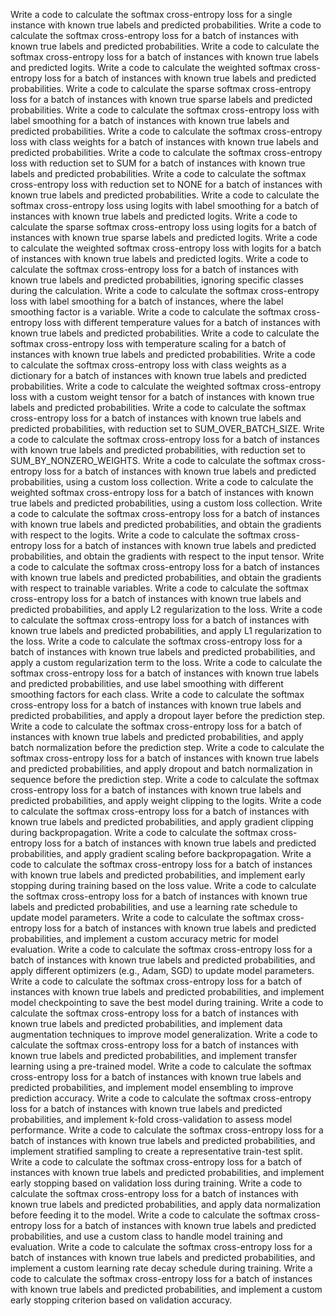Write a code to calculate the softmax cross-entropy loss for a single instance with known true labels and predicted probabilities.
Write a code to calculate the softmax cross-entropy loss for a batch of instances with known true labels and predicted probabilities.
Write a code to calculate the softmax cross-entropy loss for a batch of instances with known true labels and predicted logits.
Write a code to calculate the weighted softmax cross-entropy loss for a batch of instances with known true labels and predicted probabilities.
Write a code to calculate the sparse softmax cross-entropy loss for a batch of instances with known true sparse labels and predicted probabilities.
Write a code to calculate the softmax cross-entropy loss with label smoothing for a batch of instances with known true labels and predicted probabilities.
Write a code to calculate the softmax cross-entropy loss with class weights for a batch of instances with known true labels and predicted probabilities.
Write a code to calculate the softmax cross-entropy loss with reduction set to SUM for a batch of instances with known true labels and predicted probabilities.
Write a code to calculate the softmax cross-entropy loss with reduction set to NONE for a batch of instances with known true labels and predicted probabilities.
Write a code to calculate the softmax cross-entropy loss using logits with label smoothing for a batch of instances with known true labels and predicted logits.
Write a code to calculate the sparse softmax cross-entropy loss using logits for a batch of instances with known true sparse labels and predicted logits.
Write a code to calculate the weighted softmax cross-entropy loss with logits for a batch of instances with known true labels and predicted logits.
Write a code to calculate the softmax cross-entropy loss for a batch of instances with known true labels and predicted probabilities, ignoring specific classes during the calculation.
Write a code to calculate the softmax cross-entropy loss with label smoothing for a batch of instances, where the label smoothing factor is a variable.
Write a code to calculate the softmax cross-entropy loss with different temperature values for a batch of instances with known true labels and predicted probabilities.
Write a code to calculate the softmax cross-entropy loss with temperature scaling for a batch of instances with known true labels and predicted probabilities.
Write a code to calculate the softmax cross-entropy loss with class weights as a dictionary for a batch of instances with known true labels and predicted probabilities.
Write a code to calculate the weighted softmax cross-entropy loss with a custom weight tensor for a batch of instances with known true labels and predicted probabilities.
Write a code to calculate the softmax cross-entropy loss for a batch of instances with known true labels and predicted probabilities, with reduction set to SUM_OVER_BATCH_SIZE.
Write a code to calculate the softmax cross-entropy loss for a batch of instances with known true labels and predicted probabilities, with reduction set to SUM_BY_NONZERO_WEIGHTS.
Write a code to calculate the softmax cross-entropy loss for a batch of instances with known true labels and predicted probabilities, using a custom loss collection.
Write a code to calculate the weighted softmax cross-entropy loss for a batch of instances with known true labels and predicted probabilities, using a custom loss collection.
Write a code to calculate the softmax cross-entropy loss for a batch of instances with known true labels and predicted probabilities, and obtain the gradients with respect to the logits.
Write a code to calculate the softmax cross-entropy loss for a batch of instances with known true labels and predicted probabilities, and obtain the gradients with respect to the input tensor.
Write a code to calculate the softmax cross-entropy loss for a batch of instances with known true labels and predicted probabilities, and obtain the gradients with respect to trainable variables.
Write a code to calculate the softmax cross-entropy loss for a batch of instances with known true labels and predicted probabilities, and apply L2 regularization to the loss.
Write a code to calculate the softmax cross-entropy loss for a batch of instances with known true labels and predicted probabilities, and apply L1 regularization to the loss.
Write a code to calculate the softmax cross-entropy loss for a batch of instances with known true labels and predicted probabilities, and apply a custom regularization term to the loss.
Write a code to calculate the softmax cross-entropy loss for a batch of instances with known true labels and predicted probabilities, and use label smoothing with different smoothing factors for each class.
Write a code to calculate the softmax cross-entropy loss for a batch of instances with known true labels and predicted probabilities, and apply a dropout layer before the prediction step.
Write a code to calculate the softmax cross-entropy loss for a batch of instances with known true labels and predicted probabilities, and apply batch normalization before the prediction step.
Write a code to calculate the softmax cross-entropy loss for a batch of instances with known true labels and predicted probabilities, and apply dropout and batch normalization in sequence before the prediction step.
Write a code to calculate the softmax cross-entropy loss for a batch of instances with known true labels and predicted probabilities, and apply weight clipping to the logits.
Write a code to calculate the softmax cross-entropy loss for a batch of instances with known true labels and predicted probabilities, and apply gradient clipping during backpropagation.
Write a code to calculate the softmax cross-entropy loss for a batch of instances with known true labels and predicted probabilities, and apply gradient scaling before backpropagation.
Write a code to calculate the softmax cross-entropy loss for a batch of instances with known true labels and predicted probabilities, and implement early stopping during training based on the loss value.
Write a code to calculate the softmax cross-entropy loss for a batch of instances with known true labels and predicted probabilities, and use a learning rate schedule to update model parameters.
Write a code to calculate the softmax cross-entropy loss for a batch of instances with known true labels and predicted probabilities, and implement a custom accuracy metric for model evaluation.
Write a code to calculate the softmax cross-entropy loss for a batch of instances with known true labels and predicted probabilities, and apply different optimizers (e.g., Adam, SGD) to update model parameters.
Write a code to calculate the softmax cross-entropy loss for a batch of instances with known true labels and predicted probabilities, and implement model checkpointing to save the best model during training.
Write a code to calculate the softmax cross-entropy loss for a batch of instances with known true labels and predicted probabilities, and implement data augmentation techniques to improve model generalization.
Write a code to calculate the softmax cross-entropy loss for a batch of instances with known true labels and predicted probabilities, and implement transfer learning using a pre-trained model.
Write a code to calculate the softmax cross-entropy loss for a batch of instances with known true labels and predicted probabilities, and implement model ensembling to improve prediction accuracy.
Write a code to calculate the softmax cross-entropy loss for a batch of instances with known true labels and predicted probabilities, and implement k-fold cross-validation to assess model performance.
Write a code to calculate the softmax cross-entropy loss for a batch of instances with known true labels and predicted probabilities, and implement stratified sampling to create a representative train-test split.
Write a code to calculate the softmax cross-entropy loss for a batch of instances with known true labels and predicted probabilities, and implement early stopping based on validation loss during training.
Write a code to calculate the softmax cross-entropy loss for a batch of instances with known true labels and predicted probabilities, and apply data normalization before feeding it to the model.
Write a code to calculate the softmax cross-entropy loss for a batch of instances with known true labels and predicted probabilities, and use a custom class to handle model training and evaluation.
Write a code to calculate the softmax cross-entropy loss for a batch of instances with known true labels and predicted probabilities, and implement a custom learning rate decay schedule during training.
Write a code to calculate the softmax cross-entropy loss for a batch of instances with known true labels and predicted probabilities, and implement a custom early stopping criterion based on validation accuracy.